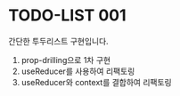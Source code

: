# TODO-LIST 001

간단한 투두리스트 구현입니다.

1. prop-drilling으로 1차 구현
2. useReducer를 사용하여 리팩토링
3. useReducer와 context를 결합하여 리팩토링
